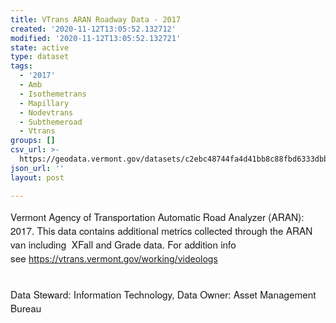 ```yaml
---
title: VTrans ARAN Roadway Data - 2017
created: '2020-11-12T13:05:52.132712'
modified: '2020-11-12T13:05:52.132721'
state: active
type: dataset
tags:
  - '2017'
  - Amb
  - Isothemetrans
  - Mapillary
  - Nodevtrans
  - Subthemeroad
  - Vtrans
groups: []
csv_url: >-
  https://geodata.vermont.gov/datasets/c2ebc48744fa4d41bb8c88fbd6333dbb_12.csv?outSR=%7B%22latestWkid%22%3A32145%2C%22wkid%22%3A32145%7D
json_url: ''
layout: post

---
```

<font style='font-family: &quot;Avenir Next W01&quot;, &quot;Avenir Next W00&quot;, &quot;Avenir Next&quot;, Avenir, &quot;Helvetica Neue&quot;, sans-serif; font-size: 16px;'><span style='font-family: inherit; font-size: 15.3333px;'>Vermont Agency of Transportation Automatic Road Analyzer (ARAN): 2017. This data contains additional metrics collected through the ARAN van including  XFall and Grade data. For addition info see </span></font><a href='https://vtrans.vermont.gov/working/videologs' style='color: rgb(0, 121, 193); text-decoration-line: none; font-family: &quot;Avenir Next W01&quot;, &quot;Avenir Next W00&quot;, &quot;Avenir Next&quot;, Avenir, &quot;Helvetica Neue&quot;, sans-serif; font-size: 16px;'>https://vtrans.vermont.gov/working/videologs</a><div><font style='font-family: &quot;Avenir Next W01&quot;, &quot;Avenir Next W00&quot;, &quot;Avenir Next&quot;, Avenir, &quot;Helvetica Neue&quot;, sans-serif; font-size: 16px;'><span style='font-family: inherit; font-size: 15.3333px;'><br /></span></font></div><div><font style='font-family: &quot;Avenir Next W01&quot;, &quot;Avenir Next W00&quot;, &quot;Avenir Next&quot;, Avenir, &quot;Helvetica Neue&quot;, sans-serif; font-size: 16px;'><span style='font-size: 15.3333px;'>Data Steward: Information Technology, Data Owner: Asset Management Bureau</span><span style='font-family: inherit; font-size: 15.3333px;'><br /></span></font></div>

